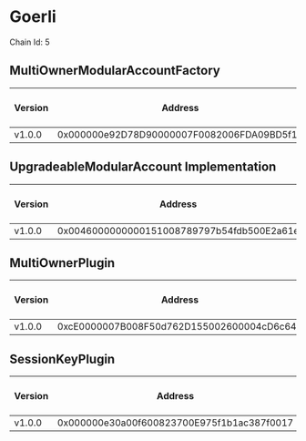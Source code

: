 # Goerli
Chain Id: 5

## MultiOwnerModularAccountFactory

| Version | Address | Explorer Link | Salt | Deploy Script Run |
| ------- | ------------------------------------------ | ------------------------------------------------------------------------------------------- | ---------------------------- | -------------------------------------------------------- |
| v1.0.0  | 0x000000e92D78D90000007F0082006FDA09BD5f11 | [explorer](https://goerli.etherscan.io/address/0x000000e92D78D90000007F0082006FDA09BD5f11) | `0x5db157a188f31855e74efff3` | [run](../../broadcast/Deploy.s.sol/5/run-1707337948.json) |

## UpgradeableModularAccount Implementation

| Version | Address | Explorer Link | Salt | Deploy Script Run |
| ------- | ------------------------------------------ | ------------------------------------------------------------------------------------------- | ---------------------------- | -------------------------------------------------------- |
| v1.0.0  | 0x0046000000000151008789797b54fdb500E2a61e | [explorer](https://goerli.etherscan.io/address/0x0046000000000151008789797b54fdb500E2a61e) | `0x3249843e32cfdd3724630092` | [run](../../broadcast/Deploy.s.sol/5/run-1707337948.json) |

## MultiOwnerPlugin

| Version | Address | Explorer Link | Salt | Deploy Script Run |
| ------- | ------------------------------------------ | ------------------------------------------------------------------------------------------- | ---------------------------- | -------------------------------------------------------- |
| v1.0.0  | 0xcE0000007B008F50d762D155002600004cD6c647 | [explorer](https://goerli.etherscan.io/address/0xcE0000007B008F50d762D155002600004cD6c647) | `0x9292f6fd68967e13eda2502d` | [run](../../broadcast/Deploy.s.sol/5/run-1707337948.json) |

## SessionKeyPlugin

| Version | Address | Explorer Link | Salt | Deploy Script Run |
| ------- | ------------------------------------------ | ------------------------------------------------------------------------------------------- | ---------------------------- | -------------------------------------------------------- |
| v1.0.0  | 0x000000e30a00f600823700E975f1b1ac387f0017 | [explorer](https://goerli.etherscan.io/address/0x000000e30a00f600823700E975f1b1ac387f0017) | `0x27f40fd3b6cb45339dbcecac` | [run](../../broadcast/Deploy.s.sol/5/run-1707337948.json) |
